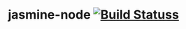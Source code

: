# jasmine-node [![Build Statuss](https://travis-ci.org/tgsouza86/jasmine-node.svg?branch=master)](https://travis-ci.org/tgsouza86/jasmine-node)